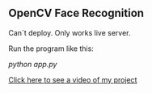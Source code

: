 ## OpenCV Face Recognition

Can´t deploy. Only works live server.

Run the program like this:

*python app.py*

[Click here to see a video of my project](https://youtu.be/wf7bsGwJUlc)
